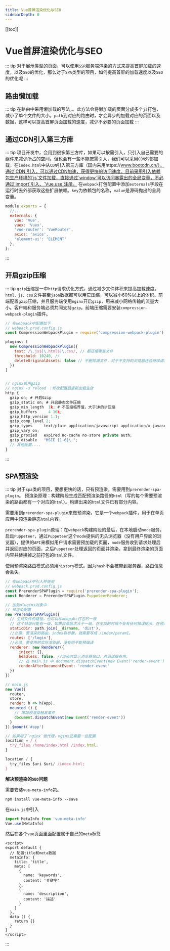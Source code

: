 ```yaml
---
title: Vue首屏渲染优化与SEO
sidebarDepth: 0
---
```


[[toc]]

# Vue首屏渲染优化与SEO

::: tip
对于展示类型的页面，可以使用`SSR`服务端渲染的方式来提高首屏加载的速度，以及`SEO`的优化，那么对于`SPA`类型的项目，如何提高首屏的加载速度以及`SEO`的优化呢
:::

## 路由懒加载
::: tip
在路由中采用懒加载的写法，。此方法会将懒加载的页面分成多个`js`打包，减小了单个文件的大小。`path`到对应的路由时，才会异步的加载对应的页面以及数据，这样可以提高首屏页面加载的速度，减少不必要的页面加载
:::

## 通过CDN引入第三方库
::: tip
项目开发中，会用到很多第三方库，如果可以按需引入，只引入自己需要的组件来减少所占的空间。但也会有一些不能按需引入，我们可以采用`CDN`外部加载，在`index.html`中从`CDN`引入第三方库（国内采用https://www.bootcdn.cn/）。通过`CDN`引入，可以通过CDN加速，获得更快的访问速度。目前采用引入依赖包生产环境的`js`文件加载，直接通过`window`可以访问暴露出的全局变量，不必通过`import`引入、`Vue.use`注册。
在`webpack`打包配置中添加`externals`字段在运行时去外部获取这些扩展依赖。`key`为依赖包的名称，`value`是源码抛出的全局变量。
```js
module.exports = {
  //...
  externals: {
    vue: 'Vue',
    vuex: 'Vuex',
    'vue-router': 'VueRouter',
    axios: 'axios',
    'element-ui': 'ELEMENT'
  },
};
```
:::

## 开启gzip压缩
::: tip
`gzip`压缩是一中`http`请求优化方式，通过减少文件体积来提高加载速度。`html、js、css`文件甚至`json`数据都可以用它压缩，可以减小60%以上的体积。前端配置`gzip`压缩，并且服务端使用`nginx`开启`gzip`，用来减小网络传输的流量大小。客户端和服务端必须共同支持`gzip`。前端压缩需要安装`compression-webpack-plugin`插件。
```js
// 在webpack中配置如下
// webpack.prod.config.js
const CompressionWebpackPlugin = require('compression-webpack-plugin')

plugins: [
  new CompressionWebpackPlugin({
    test: /\.js$|\.html$|\.css/, // 都压缩哪些文件
    threshold: 10240, // 
    deleteOriginalAssets: false // 不删除源文件，对于不支持的浏览器还会继续请求源文件
  })
]


// nginx启用gzip
// nginx -s reload ：修改配置后重新加载生效
http {
  gzip on; # 开启Gzip
  gzip_static on; # 开启静态文件压缩
  gzip_min_length  1k; # 不压缩临界值，大于1K的才压缩
  gzip_buffers     4 16k;
  gzip_http_version 1.1;
  gzip_comp_level 2;
  gzip_types     text/plain application/javascript application/x-javascript text/javascript text/css application/xml application/xml+rss; # 进行压缩的文件类型
  gzip_vary on;
  gzip_proxied   expired no-cache no-store private auth;
  gzip_disable   "MSIE [1-6]\.";
  // 其他配置....
}

``` 
:::

## SPA预渲染
::: tip
对于`spa`类的项目，要想更快的话，只有预渲染。需要用到`prerender-spa-plugin`。
预渲染原理：构建阶段生成匹配预渲染路径的`html`（写的每个需要预渲染的路由都有一个对应的`html`）。构建出来的`html`文件已有部分内容。

需要用到`prerender-spa-plugin`来做预渲染，它是一个`webpack`插件，用于在单页应用中预渲染静态`html`内容。

`prerender-spa-plugin`原理：在`webpack`构建阶段的最后，在本地启动`node`服务，启动`Puppeteer`，通过`Puppeteer`这个`node`提供的无头浏览器（没有用户界面的浏览器），提供的`API`来模拟用户请求需要预加载的页面，`node`服务收到请求处理后并返回对应的页面，之后`Puppeteer`处理返回的页面并渲染，拿到最终渲染的页面内容并替换掉之前打包的`html`文件。

使用预渲染路由模式必须用`history`模式。因为`hash`不会被带到服务器，路由信息会丢失。

```js
// 在webpack中引入并使用
// webpack.prod.config.js
const PrerenderSPAPlugin = require('prerender-spa-plugin');
const Renderer = PrerenderSPAPlugin.PuppeteerRenderer;

// 加到plugins对象中
// 预渲染配置
new PrerenderSPAPlugin({
  // 生成文件的路径，也可以与webpakc打包的一致
  // 这个目录只能有一级，如果目录层次大于一级，在生成的时候不会有任何错误提示，在预渲染的时候只会卡着不动。
  staticDir: path.join(__dirname, 'dist'),
  //必需，要渲染的路由。index有参数，就需要写成 /index/param1。
  routes: ['/login'],
  //必须，要使用的实际渲染器，没有则不能预编译
  renderer: new Renderer({
      inject: {},
      headless: false, //渲染时显示浏览器窗口。对调试很有用。  
      // 在 main.js 中 document.dispatchEvent(new Event('render-event'))，两者的事件名称要对应上。
      renderAfterDocumentEvent: 'render-event'
  })
})

// main.js
new Vue({
  router,
  store,
  render: h => h(App),
  mounted () {
    // 增加预渲染触发事件
    document.dispatchEvent(new Event('render-event'))
  }
}).$mount('#app')

// 如果用了`nginx`做代理，nginx还需要一些配置
location = / {
  try_files /home/index.html /index.html;
}

location / {
  try_files $uri $uri/ /index.html;
}
```

**解决预渲染的`SEO`问题**

需要安装`vue-meta-info`包。
```shell
npm install vue-meta-info --save
```
在`main.js`中引入
```js
import MetaInfo from 'vue-meta-info'
Vue.use(MetaInfo)
```
然后在各个`vue`页面里面配置属于自己的`meta`标签
```vue
<script>
export default {
  // 配置title和meta数据
  metaInfo: {
    title: 'title',
    meta: [
      {
        name: 'keywords',
        content: '关键字'
      },
      {
        name: 'description',
        content: '描述'
      }
    ]
  },
  data () {
    return {}
  }
}
</script>
```
:::

